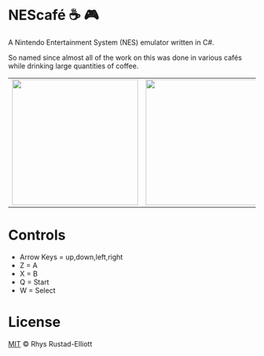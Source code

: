 # NEScafé :coffee: :video_game:

A Nintendo Entertainment System (NES) emulator written in C#.

So named since almost all of the work on this was done in various cafés while drinking large quantities of coffee.

<table align="center">
    <tr>
        <td>
            <img src="https://i.imgur.com/Rnr8Twr.gif" width="256px">
        </td>
        <td>
            <img src="https://i.imgur.com/iNMi9zC.gif" width="256px">
        </td>
    </tr>
</table>

# Controls

- Arrow Keys = up,down,left,right
- Z = A
- X = B
- Q = Start
- W = Select

# License

[MIT](https://github.com/GunshipPenguin/nescafe/blob/master/LICENSE) © Rhys Rustad-Elliott